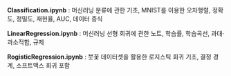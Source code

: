 **Classification.ipynb** : 머신러닝 분류에 관한 기초, MNIST를 이용한 오차행렬, 정확도, 정밀도, 재현율, AUC, 데이터 증식

**LinearRegression.ipynb** : 머신러닝 선형 회귀에 관한 노트, 학습률, 학습곡선, 과대·과소적합, 규제

**RogisticRegression.ipynb** : 붓꽃 데이터셋을 활용한 로지스틱 회귀 기초, 결정 경계, 소프트맥스 회귀 포함
